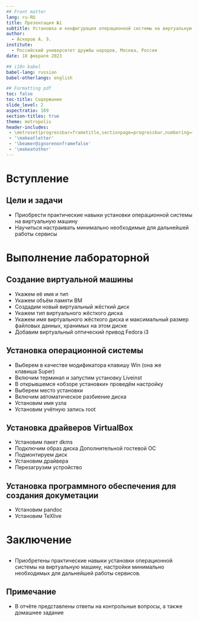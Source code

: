 ```yaml
---
## Front matter
lang: ru-RU
title: Презентация №1
subtitle: Установка и конфигурация операционной системы на виртуальную машину
author:
  - Аскеров А. Э.
institute:
  - Российский университет дружбы народов, Москва, Россия
date: 18 февраля 2023

## i18n babel
babel-lang: russian
babel-otherlangs: english

## Formatting pdf
toc: false
toc-title: Содержание
slide_level: 2
aspectratio: 169
section-titles: true
theme: metropolis
header-includes:
 - \metroset{progressbar=frametitle,sectionpage=progressbar,numbering=fraction}
 - '\makeatletter'
 - '\beamer@ignorenonframefalse'
 - '\makeatother'
---
```


# Вступление

## Цели и задачи

- Приобрести практические навыки установки операционной системы на виртуальную машину
- Научиться настраивать минимально необходимые для дальнейшей работы сервисы

# Выполнение лабораторной

## Создание виртуальной машины

- Укажем её имя и тип
- Укажем объём памяти ВМ
- Создадим новый виртуальный жёсткий диск
- Укажем тип виртуального жёсткого диска
- Укажем имя виртуального жёсткого диска и максимальный размер файловых данных, хранимых на этом диске
- Добавим виртуальный оптический привод Fedora i3

## Установка операционной системы

- Выберем в качестве модификатора клавишу Win (она же клавиша Super)
- Включим терминал и запустим установку Liveinst
- В открывшемся «обзоре установки» проведём настройку
- Выберем место установки
- Включим автоматическое разбиение диска
- Установим имя узла
- Установим учётную запись root

## Установка драйверов VirtualBox

- Установим пакет dkms
- Подключим образ диска Дополнительной гостевой ОС
- Подмонтируем диск
- Установим драйвера
- Перезагрузим устройство

## Установка программного обеспечения для создания докуметации

- Установим pandoc
- Установим TeXlive

# Заключение

## 

- Приобретены практические навыки установки операционной системы на виртуальную машину, настройки минимально необходимых для дальнейшей работы сервисов.

## Примечание

- В отчёте представлены ответы на контрольные вопросы, а также домашнее задание




